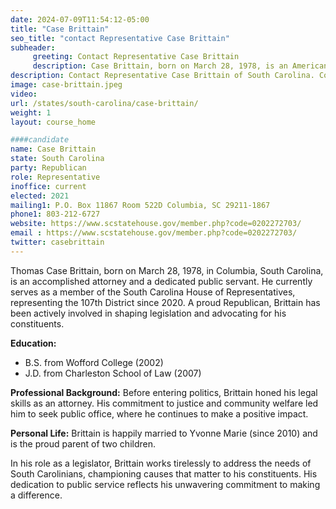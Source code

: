 ```yaml
---
date: 2024-07-09T11:54:12-05:00
title: "Case Brittain"
seo_title: "contact Representative Case Brittain"
subheader:
     greeting: Contact Representative Case Brittain
     description: Case Brittain, born on March 28, 1978, is an American politician affiliated with the Republican Party. He assumed office as a member of the South Carolina House of Representatives, representing District 107, on November 9, 2020.
description: Contact Representative Case Brittain of South Carolina. Contact information for Case Brittain includes email address, phone number, and mailing address.
image: case-brittain.jpeg
video:
url: /states/south-carolina/case-brittain/
weight: 1
layout: course_home

####candidate
name: Case Brittain
state: South Carolina
party: Republican
role: Representative
inoffice: current
elected: 2021
mailing1: P.O. Box 11867 Room 522D Columbia, SC 29211-1867
phone1: 803-212-6727
website: https://www.scstatehouse.gov/member.php?code=0202272703/
email : https://www.scstatehouse.gov/member.php?code=0202272703/
twitter: casebrittain
---
```

Thomas Case Brittain, born on March 28, 1978, in Columbia, South Carolina, is an accomplished attorney and a dedicated public servant. He currently serves as a member of the South Carolina House of Representatives, representing the 107th District since 2020. A proud Republican, Brittain has been actively involved in shaping legislation and advocating for his constituents.

**Education:**
- B.S. from Wofford College (2002)
- J.D. from Charleston School of Law (2007)

**Professional Background:**
Before entering politics, Brittain honed his legal skills as an attorney. His commitment to justice and community welfare led him to seek public office, where he continues to make a positive impact.

**Personal Life:**
Brittain is happily married to Yvonne Marie (since 2010) and is the proud parent of two children.

In his role as a legislator, Brittain works tirelessly to address the needs of South Carolinians, championing causes that matter to his constituents. His dedication to public service reflects his unwavering commitment to making a difference.
